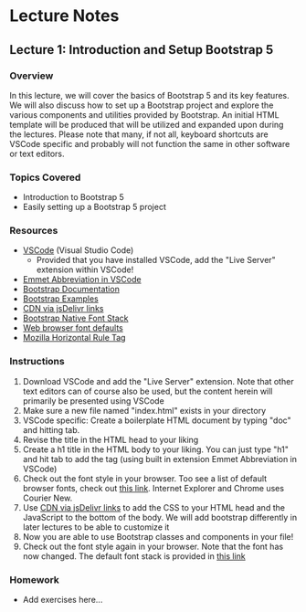 # Lecture Notes

## Lecture 1: Introduction and Setup Bootstrap 5

### Overview
In this lecture, we will cover the basics of Bootstrap 5 and its key features. We will also discuss how to set up a Bootstrap project and explore the various components and utilities provided by Bootstrap. An initial HTML template will be produced that will be utilized and expanded upon during the lectures. Please note that many, if not all, keyboard shortcuts are VSCode specific and probably will not function the same in other software or text editors.

### Topics Covered
- Introduction to Bootstrap 5
- Easily setting up a Bootstrap 5 project

### Resources
- [VSCode](https://code.visualstudio.com/) (Visual Studio Code)
  - Provided that you have installed VSCode, add the "Live Server" extension within VSCode!
- [Emmet Abbreviation in VSCode](https://code.visualstudio.com/docs/editor/emmet)
- [Bootstrap Documentation](https://getbootstrap.com/docs/5.0/getting-started/introduction/)
- [Bootstrap Examples](https://getbootstrap.com/docs/5.0/examples/)
- [CDN via jsDelivr links](https://getbootstrap.com/docs/5.0/getting-started/download/#cdn-via-jsdelivr)
- [Bootstrap Native Font Stack](https://getbootstrap.com/docs/5.0/content/reboot/#native-font-stack)
- [Web browser font defaults](https://granneman.com/webdev/coding/css/fonts-and-formatting/web-browser-font-defaults)
- [Mozilla Horizontal Rule Tag](https://developer.mozilla.org/en-US/docs/Web/HTML/Element/hr)

### Instructions
1. Download VSCode and add the "Live Server" extension. Note that other text editors can of course also be used, but the content herein will primarily be presented using VSCode
1. Make sure a new file named "index.html" exists in your directory
1. VSCode specific: Create a boilerplate HTML document by typing "doc" and hitting tab.
1. Revise the title in the HTML head to your liking
1. Create a h1 title in the HTML body to your liking. You can just type "h1" and hit tab to add the tag (using built in extension Emmet Abbreviation in VSCode)
1. Check out the font style in your browser. Too see a list of default browser fonts, check out [this link](https://granneman.com/webdev/coding/css/fonts-and-formatting/web-browser-font-defaults). Internet Explorer and Chrome uses Courier New.
1. Use [CDN via jsDelivr links](https://getbootstrap.com/docs/5.0/getting-started/download/#cdn-via-jsdelivr) to add the CSS to your HTML head and the JavaScript to the bottom of the body. We will add bootstrap differently in later lectures to be able to customize it
1. Now you are able to use Bootstrap classes and components in your file!
1. Check out the font style again in your browser. Note that the font has now changed. The default font stack is provided in [this link](https://getbootstrap.com/docs/5.0/content/reboot/#native-font-stack)


### Homework
- Add exercises here...
